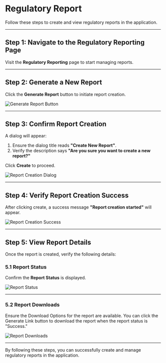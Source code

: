 # Regulatory Report

Follow these steps to create and view regulatory reports in the application.

---

## Step 1: Navigate to the Regulatory Reporting Page

Visit the **Regulatory Reporting** page to start managing reports.

---

## Step 2: Generate a New Report

Click the **Generate Report** button to initiate report creation.

![Generate Report Button](./screenshots/reporting.cy.ts/1_generate_report_button.png)

---

<!-- new-page -->

## Step 3: Confirm Report Creation

A dialog will appear:

1. Ensure the dialog title reads **"Create New Report"**.
2. Verify the description says **"Are you sure you want to create a new report?"**

Click **Create** to proceed.

![Report Creation Dialog](./screenshots/reporting.cy.ts/2_create_report_dialog.png)

---

<!-- new-page -->

## Step 4: Verify Report Creation Success

After clicking create, a success message **"Report creation started"** will appear.

![Report Creation Success](./screenshots/reporting.cy.ts/3_report_creation_success.png)

---

<!-- new-page -->

## Step 5: View Report Details

Once the report is created, verify the following details:

### 5.1 Report Status

Confirm the **Report Status** is displayed.

![Report Status](./screenshots/reporting.cy.ts/4_report_status.png)

---

<!-- new-page -->

### 5.2 Report Downloads

Ensure the Download Options for the report are available. You can click the Generate Link button to download the report when the report status is "Success."

![Report Downloads](./screenshots/reporting.cy.ts/5_report_details.png)

---

By following these steps, you can successfully create and manage regulatory reports in the application.
